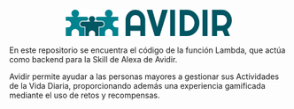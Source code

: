 <p align="center">
  <img width="300" src="docs/logoreadme.jpg">
</p>

En este repositorio se encuentra el código de la función Lambda, que actúa como backend para la Skill de Alexa de Avidir.

Avidir permite ayudar a las personas mayores a gestionar sus Actividades de la Vida Diaria, proporcionando además una experiencia gamificada mediante el uso de retos y recompensas.
